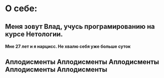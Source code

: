 # О себе:
## Меня зовут Влад, учусь програмированию на курсе Нетологии.
#### Мне 27 лет и я нарцисс. Не хвалю себя уже больше суток
## Аплодисменты Аплодисменты Аплодисменты Аплодисменты Аплодисменты
<img scr="d:\Downloads\png-transparent-clapping-emoji-hand-applause-thumb-signal-finger-gesture-yellow-safety-glove.png">